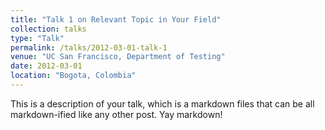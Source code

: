```yaml
---
title: "Talk 1 on Relevant Topic in Your Field"
collection: talks
type: "Talk"
permalink: /talks/2012-03-01-talk-1
venue: "UC San Francisco, Department of Testing"
date: 2012-03-01
location: "Bogota, Colombia"
---
```


This is a description of your talk, which is a markdown files that can be all markdown-ified like any other post. Yay markdown!
